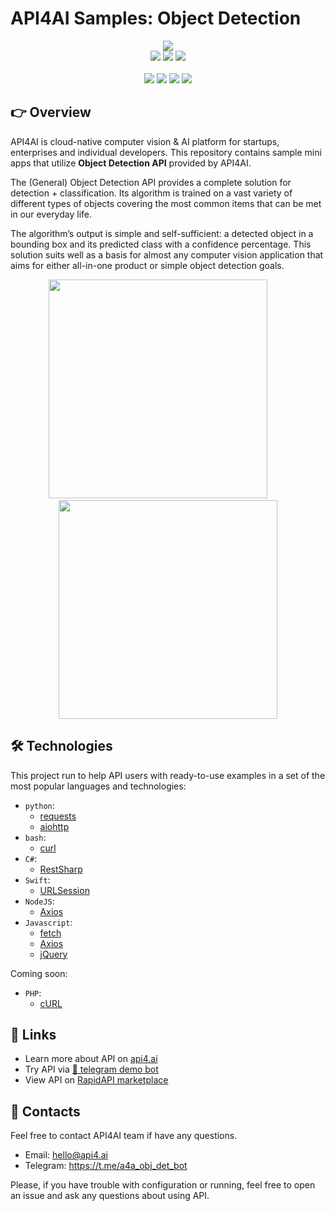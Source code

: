 # API4AI Samples: Object Detection

<div align="center">
<a target="_blank" href="https://api4.ai?utm_source=general_det_example_repo&utm_medium=readme&utm_campaign=examples"><img src="https://storage.googleapis.com/api4ai-static/logo/a4a-logo-horizontal-gradient-rectangular-bg-round-glow-small-550.png"/></a>
</div>


<div align="center">
<a target="_blank" href="https://rapidapi.com/api4ai-api4ai-default/api/general-detection/details"><img src="https://img.shields.io/badge/View%20on%20RapidAPI-gray?logo=octopusdeploy&style=for-the-badge"/></a>
<a target="_blank" href="https://api4.ai/apis/object-detection?utm_source=general_det_example_repo&utm_medium=readme&utm_campaign=examples"><img src="https://img.shields.io/badge/api4.ai%20platform-fee33c?style=for-the-badge&logo=icloud&logoColor=black"/></a>
<a target="_blank" href="https://t.me/a4a_obj_det_bot"><img src="https://img.shields.io/badge/-Telegram%20demo-ddd?logo=telegram&style=for-the-badge"/></a>
<br><br>
<a target="_blank" href="https://www.instagram.com/api4ai"><img src="https://img.shields.io/badge/instagram--blue?style=social&logo=instagram"/></a>
<a target="_blank" href="https://www.facebook.com/api4ai.solutions/"><img src="https://img.shields.io/badge/facebook--blue?style=social&logo=facebook"/></a>
<a target="_blank" href="https://twitter.com/Api4Ai"><img src="https://img.shields.io/badge/twitter--blue?style=social&logo=twitter"/></a>
<a target="_blank" href="https://www.linkedin.com/company/api4ai"><img src="https://img.shields.io/badge/linkedin--blue?style=social&logo=linkedin"/></a>
</div>


## 👉 Overview

API4AI is cloud-native computer vision & AI platform for startups, enterprises and individual developers. This repository contains sample mini apps that utilize **Object Detection API** provided by API4AI.

The (General) Object Detection API provides a complete solution for detection + classification. Its algorithm is trained on a vast variety of different types of objects covering the most common items that can be met in our everyday life.

The algorithm’s output is simple and self-sufficient: a detected object in a bounding box and its predicted class with a confidence percentage.
This solution suits well as a basis for almost any computer vision application that aims for either all-in-one product or simple object detection goals.

<div align="center">
<img width="350" src="https://storage.googleapis.com/api4ai-static/visuals/general-detection_1.jpg"/>
&nbsp;&nbsp;&nbsp;&nbsp;&nbsp;&nbsp;&nbsp;
<img width="350" src="https://storage.googleapis.com/api4ai-static/visuals/general_detection_2.jpg"/>
</div>


## 🛠 Technologies

This project run to help API users with ready-to-use examples in a set of the most popular languages and technologies:

* `python`:
  * [requests](./python/requests)
  * [aiohttp](./python/aiohttp)
* `bash`:
  * [curl](./bash/curl)
* `C#`:
  * [RestSharp](./csharp/restsharp)
* `Swift`:
  * [URLSession](./swift/urlsession)
* `NodeJS`:
  * [Axios](./nodejs/axios)
* `Javascript`:
  * [fetch](./js/fetch)
  * [Axios](./js/axios)
  * [jQuery](./js/jquery)

Coming soon:

* `PHP`:
  * [cURL](./php/curl)


## 🔗 Links

* Learn more about API on [api4.ai](https://api4.ai/docs/object-detection?utm_source=general_det_example_repo&utm_medium=readme&utm_campaign=examples)
* Try API via [🤖 telegram demo bot](https://t.me/a4a_obj_det_bot)
* View API on [RapidAPI marketplace](https://rapidapi.com/api4ai-api4ai-default/api/general-detection/details)


## 📩 Contacts

Feel free to contact API4AI team if have any questions.

* Email: hello@api4.ai
* Telegram: https://t.me/a4a_obj_det_bot

Please, if you have trouble with configuration or running, feel free to open an issue and ask any questions about using API.
